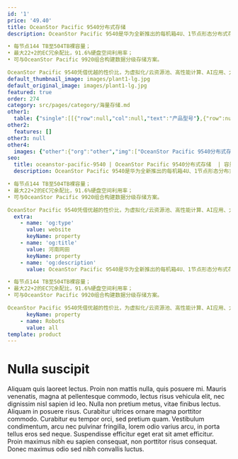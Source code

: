 ```yaml
---
id: '1'
price: '49.40'
title: OceanStor Pacific 9540分布式存储
description: OceanStor Pacific 9540是华为全新推出的每机箱4U、1节点形态分布式存储，每节点提供大容量和灵活的部件配置组合，以满足广泛的结构化与非结构化业务负载访问诉求。关键特点：

• 每节点144 TB至504TB裸容量；
• 最大22+2的EC冗余配比，91.6%硬盘空间利用率；
• 可与OceanStor Pacific 9920组合构建数据分级存储方案。

OceanStor Pacific 9540凭借优越的性价比，为虚拟化/云资源池、高性能计算、AI应用、大数据分析、海量数据长期备份与归档等场景提供灵活的数据存取服务。
default_thumbnail_image: images/plant1-lg.jpg
default_original_image: images/plant1-lg.jpg
featured: true
order: 274
category: src/pages/category/海量存储.md
other1: 
  table: {"single":[[{"row":null,"col":null,"text":"产品型号"},{"row":null,"col":"2","text":"OceanStor Pacific 9540"}],[{"row":null,"col":null,"text":"系统架构"},{"row":null,"col":"2","text":"全对称分布式架构"}],[{"row":null,"col":null,"text":"存储访问协议"},{"row":null,"col":null,"text":"NFS、SMB、POSIX、MPI-IO、HDFS和S3等"},{"row":null,"col":null,"text":"SCSI, iSCSI, OpenStack Cinder"}],[{"row":null,"col":null,"text":"每机箱裸容量"},{"row":null,"col":null,"text":"144 TB ～ 504 TB"},{"row":null,"col":null,"text":"144 TB ~ 504 TB"}],[{"row":null,"col":null,"text":"每机箱高度"},{"row":null,"col":null,"text":"4U"},{"row":null,"col":null,"text":"4U"}],[{"row":null,"col":null,"text":"每机箱节点数"},{"row":null,"col":null,"text":"1"},{"row":null,"col":null,"text":"1"}],[{"row":null,"col":null,"text":"每节点最大主存盘数"},{"row":null,"col":null,"text":"36"},{"row":null,"col":null,"text":"36"}],[{"row":null,"col":null,"text":"主存盘类型"},{"row":null,"col":null,"text":"3.5英寸HDD"},{"row":null,"col":null,"text":"3.5英寸HDD"}],[{"row":null,"col":null,"text":"每节点处理器"},{"row":null,"col":null,"text":"2颗鲲鹏920处理器或2颗x86架构处理器"},{"row":null,"col":null,"text":"2颗鲲鹏920处理器或2颗x86架构处理器"}],[{"row":null,"col":null,"text":"每节点最大内存"},{"row":null,"col":null,"text":"256 GB、512 GB"},{"row":null,"col":null,"text":"512 GB、768 GB或1 TB"}],[{"row":null,"col":null,"text":"每节点最大缓存"},{"row":null,"col":null,"text":"4个NVMe SSD"},{"row":null,"col":null,"text":"4个NVMe SSD或SAS SSD"}],[{"row":null,"col":null,"text":"每节点系统盘"},{"row":null,"col":null,"text":"2个600 GB SAS HDD"},{"row":null,"col":null,"text":"•2个600 GB SAS HDD\n•2个480 GB SATA SSD"}],[{"row":null,"col":null,"text":"前端业务网络类型*"},{"row":null,"col":null,"text":"•10 GE、25 GE或100 GE TCP/IP\n•25 GE或100 GE RoCE\n•100 Gb/s EDR InfiniBand"},{"row":null,"col":null,"text":"•10 GE或25 GE TCP/IP\n•25 GE RoCE"}],[{"row":null,"col":null,"text":"存储互联网络类型"},{"row":null,"col":null,"text":"•25 GE RoCE\n•100 Gb/s EDR InfiniBand"},{"row":null,"col":null,"text":"•10 GE或25 GE TCP/IP\n•25 GE RoCE"}],[{"row":null,"col":null,"text":"数据冗余保护机制"},{"row":null,"col":null,"text":"纠删码(Erasure Coding)：支持N+M冗余保护，M支持2、3或4"},{"row":null,"col":null,"text":"•纠删码(Erasure Coding)：支持N+M冗余保护，M支持2、3或4，适用于SSD或HDD主存\n•多副本：3副本等"}],[{"row":null,"col":null,"text":"数据自愈"},{"row":null,"col":null,"text":"自动并行重构，效率可达2TB/小时"},{"row":null,"col":null,"text":"自动并行重构，效率可达4TB/小时"}],[{"row":null,"col":null,"text":"关键特性"},{"row":null,"col":null,"text":"配额（SmartQuota）\n分级存储（SmartTier）\n服务质量（SmartQoS）\n负载均衡（SmartEqualizer）\n多租户（SmartMulti-Tenant）\n数据加密（SmartEncryption）\n审计日志（SmartAuditlog）\n快照（HyperSnap）\n异步复制（HyperReplication）\n元数据检索（SmartIndexing）\n回收站（Recycle Bin）\n多协议互通（SmartInterworking）\n端到端数据完整性校验（DIF）\n多版本（Object Versioning）*\n智能纳管（SmartTakeover）*"},{"row":null,"col":null,"text":"自动精简配置(SmartThin)\n数据缩减（SmartDedupe &SmartCompression）\n服务质量（SmartQoS)\n审计日志（SmartAuditlog）\n快照（HyperSnap)\n链接克隆（HyperClone）\n分布式双活（HyperMetro)\n异步复制（HyperReplication）\n多资源池（MultiPool）\n端到端数据完整性校验（DIF）"}],[{"row":null,"col":null,"text":"存储管理软件"},{"row":null,"col":"2","text":"设备管理（DeviceManager） 、远程维护管理（eService）"}],[{"row":null,"col":null,"text":"机箱尺寸（高×宽×深）"},{"row":null,"col":null,"text":"•鲲鹏机型：175 mm × 447 mm × 790 mm\n•x86机型：175 mm × 447 mm × 748 mm"},{"row":null,"col":null,"text":"•鲲鹏机型：175 mm × 447 mm × 790 mm\n•x86机型：175 mm × 447 mm × 748 mm"}],[{"row":null,"col":null,"text":"每机箱最大重量（含硬盘）"},{"row":null,"col":"2","text":"≤65 kg"}],[{"row":null,"col":null,"text":"工作环境温度"},{"row":null,"col":"2","text":"5℃～35℃"}],[{"row":null,"col":null,"text":"工作环境湿度"},{"row":null,"col":"2","text":"8% RH～90% RH，无凝露"}]]}
other2:
  features: []
other3: null
other4:
  images: {"other":{"org":"other","img":["OceanStor Pacific 9540分布式存储.png"]}}
seo:
  title: oceanstor-pacific-9540 | OceanStor Pacific 9540分布式存储  | 容量型 | OceanStor Pacific 系列存储 | 海量存储 | 数据存储
  description: OceanStor Pacific 9540是华为全新推出的每机箱4U、1节点形态分布式存储，每节点提供大容量和灵活的部件配置组合，以满足广泛的结构化与非结构化业务负载访问诉求。关键特点：

• 每节点144 TB至504TB裸容量；
• 最大22+2的EC冗余配比，91.6%硬盘空间利用率；
• 可与OceanStor Pacific 9920组合构建数据分级存储方案。

OceanStor Pacific 9540凭借优越的性价比，为虚拟化/云资源池、高性能计算、AI应用、大数据分析、海量数据长期备份与归档等场景提供灵活的数据存取服务。
  extra:
    - name: 'og:type'
      value: website
      keyName: property
    - name: 'og:title'
      value: 河南网田
      keyName: property
    - name: 'og:description'
      value: OceanStor Pacific 9540是华为全新推出的每机箱4U、1节点形态分布式存储，每节点提供大容量和灵活的部件配置组合，以满足广泛的结构化与非结构化业务负载访问诉求。关键特点：

• 每节点144 TB至504TB裸容量；
• 最大22+2的EC冗余配比，91.6%硬盘空间利用率；
• 可与OceanStor Pacific 9920组合构建数据分级存储方案。

OceanStor Pacific 9540凭借优越的性价比，为虚拟化/云资源池、高性能计算、AI应用、大数据分析、海量数据长期备份与归档等场景提供灵活的数据存取服务。
      keyName: property
    - name: Robots
      value: all
template: product
---
```


# Nulla suscipit

Aliquam quis laoreet lectus. Proin non mattis nulla, quis posuere mi. Mauris venenatis, magna at pellentesque commodo, lectus risus vehicula elit, nec dignissim nisl sapien id leo. Nulla non pretium metus, vitae finibus lectus. Aliquam in posuere risus. Curabitur ultrices ornare magna porttitor commodo. Curabitur eu tempor orci, sed pretium quam. Vestibulum condimentum, arcu nec pulvinar fringilla, lorem odio varius arcu, in porta tellus eros sed neque. Suspendisse efficitur eget erat sit amet efficitur. Proin maximus nibh eu sapien consequat, non porttitor risus consequat. Donec maximus odio sed nibh convallis luctus.